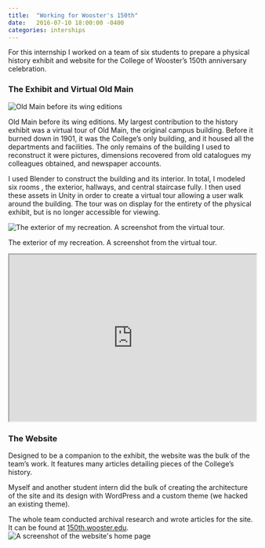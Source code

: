 ```yaml
---
title:  "Working for Wooster's 150th"
date:   2016-07-10 18:00:00 -0400
categories: interships
---
```

For this internship I worked on a team of six students to prepare a physical history exhibit and website for the College of Wooster’s 150th anniversary celebration.

### The Exhibit and Virtual Old Main

![Old Main before its wing editions]({{site.baseurl}}/assets/old-main-old.jpg)

Old Main before its wing editions.
My largest contribution to the history exhibit was a virtual tour of Old Main, the original campus building. Before it burned down in 1901, it was the College’s only building, and it housed all the departments and facilities. The only remains of the building I used to reconstruct it were pictures, dimensions recovered from old catalogues my colleagues obtained, and newspaper accounts.

I used Blender to construct the building and its interior. In total, I modeled six rooms , the exterior, hallways, and central staircase fully. I then used these assets in Unity  in order to create a virtual tour allowing a user walk around the building. The tour was on display for the entirety of the physical exhibit, but is no longer accessible for viewing.

![The exterior of my recreation. A screenshot from the virtual tour.]({{site.baseurl}}/assets/oldmainShot.png)

The exterior of my recreation. A screenshot from the virtual tour.

<iframe src="https://p3d.in/e/9ny2V" allowsfullscreen="true" webkitallowfullscreen="true" width="100%" height="340"></iframe> 

### The Website

Designed to be a companion to the exhibit, the website was the bulk of the team’s work. It features many articles detailing pieces of the College’s history.

Myself and another student intern did the bulk of creating the architecture of the site and its design with WordPress and a custom theme (we hacked an existing theme).

The whole team conducted archival research and wrote articles for the site. It can be found at [150th.wooster.edu](https://150th.wooster.edu). 
![A screenshot of the website's home page]({{site.baseurl}}/assets/websiteShot.png)

